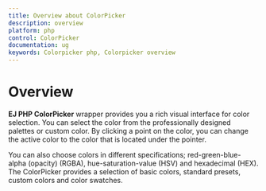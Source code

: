 ```yaml
---
title: Overview about ColorPicker
description: overview
platform: php
control: ColorPicker
documentation: ug
keywords: Colorpicker php, Colorpicker overview
---
```


# Overview

**EJ PHP ColorPicker** wrapper provides you a rich visual interface for color selection. You can select the color from the professionally designed palettes or custom color. By clicking a point on the color, you can change the active color to the color that is located under the pointer. 

You can also choose colors in different specifications; red-green-blue-alpha (opacity) (RGBA), hue-saturation-value (HSV) and hexadecimal (HEX). The ColorPicker provides a selection of basic colors, standard presets, custom colors and color swatches. 
